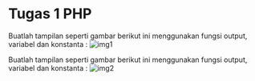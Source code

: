 # Tugas 1 PHP

Buatlah tampilan seperti gambar berikut ini menggunakan fungsi output, variabel dan konstanta :
![img1](https://lh6.googleusercontent.com/3YFiuNYuz0-bwcMBob-tUOqdRZEiSML8Y1dpafTKUsz1MSJSJ_RuYapVZr4KQX-wKuEgvSmspGfmBsqSQFBNLAJinBrDakB3rrjxa5YH-Q284caVJW-u07xx0hCSYO7TT8g6zG8N)

Buatlah tampilan seperti gambar berikut ini menggunakan fungsi output, variabel dan konstanta :
![img2](https://lh3.googleusercontent.com/EHBKzy-qGGXVZ3k3xTswG3c96tWmULogHqN7cmfMSx2ujPbvkqFPRZgDAGruw1TAfLgEdWiV9IOeFgNTDwU6TWX5ZaolyLQSaonrZEiSih-aiQn3d8GV10wQ_pqvQnEtr8fMrA-b)
